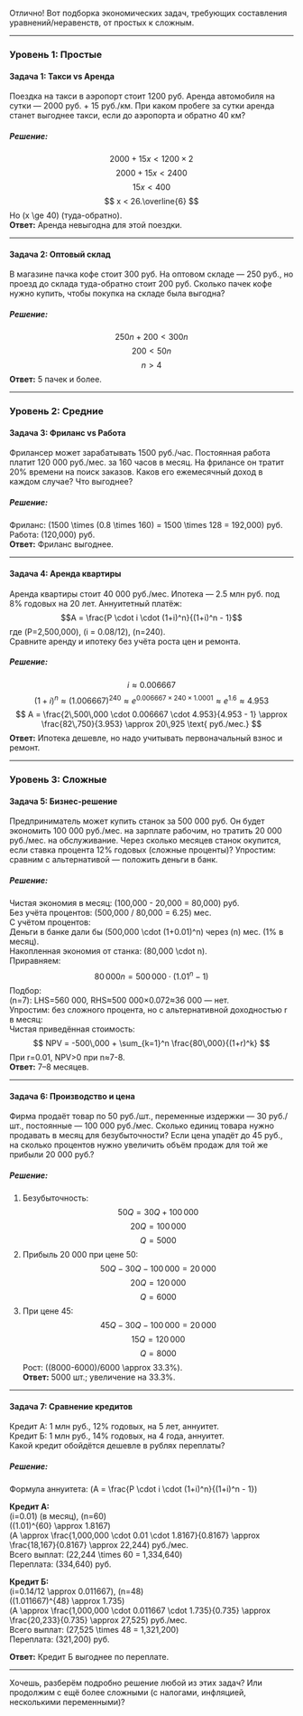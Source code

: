 Отлично! Вот подборка экономических задач, требующих составления уравнений/неравенств, от простых к сложным.

---

### **Уровень 1: Простые**

#### **Задача 1: Такси vs Аренда**
Поездка на такси в аэропорт стоит 1200 руб. Аренда автомобиля на сутки — 2000 руб. + 15 руб./км. При каком пробеге за сутки аренда станет выгоднее такси, если до аэропорта и обратно 40 км?

##### **Решение:**
$$
2000 + 15x < 1200 \times 2
$$
$$
2000 + 15x < 2400
$$
$$
15x < 400
$$
$$
x < 26.\overline{6}
$$
Но \(x \ge 40\) (туда-обратно).  
**Ответ:** Аренда невыгодна для этой поездки.

---

#### **Задача 2: Оптовый склад**
В магазине пачка кофе стоит 300 руб. На оптовом складе — 250 руб., но проезд до склада туда-обратно стоит 200 руб. Сколько пачек кофе нужно купить, чтобы покупка на складе была выгодна?

##### **Решение:**
$$
250n + 200 < 300n
$$
$$
200 < 50n
$$
$$
n > 4
$$
**Ответ:** 5 пачек и более.

---

### **Уровень 2: Средние**

#### **Задача 3: Фриланс vs Работа**
Фрилансер может зарабатывать 1500 руб./час. Постоянная работа платит 120 000 руб./мес. за 160 часов в месяц. На фрилансе он тратит 20% времени на поиск заказов. Каков его ежемесячный доход в каждом случае? Что выгоднее?

##### **Решение:**
Фриланс: \(1500 \times (0.8 \times 160) = 1500 \times 128 = 192\,000\) руб.  
Работа: \(120\,000\) руб.  
**Ответ:** Фриланс выгоднее.

---

#### **Задача 4: Аренда квартиры**
Аренда квартиры стоит 40 000 руб./мес. Ипотека — 2.5 млн руб. под 8% годовых на 20 лет. Аннуитетный платёж: 
$$A = \frac{P \cdot i \cdot (1+i)^n}{(1+i)^n - 1}$$
где \(P=2\,500\,000\), \(i = 0.08/12\), \(n=240\).  
Сравните аренду и ипотеку без учёта роста цен и ремонта.

##### **Решение:**
$$
i \approx 0.006667
$$
$$
(1+i)^n \approx (1.006667)^{240} \approx e^{0.006667 \times 240 \times 1.0001} \approx e^{1.6} \approx 4.953
$$
$$
A = \frac{2\,500\,000 \cdot 0.006667 \cdot 4.953}{4.953 - 1} \approx \frac{82\,750}{3.953} \approx 20\,925 \text{ руб./мес.}
$$
**Ответ:** Ипотека дешевле, но надо учитывать первоначальный взнос и ремонт.

---

### **Уровень 3: Сложные**

#### **Задача 5: Бизнес-решение**
Предприниматель может купить станок за 500 000 руб. Он будет экономить 100 000 руб./мес. на зарплате рабочим, но тратить 20 000 руб./мес. на обслуживание. Через сколько месяцев станок окупится, если ставка процента 12% годовых (сложные проценты)? Упростим: сравним с альтернативой — положить деньги в банк.

##### **Решение:**
Чистая экономия в месяц: \(100\,000 - 20\,000 = 80\,000\) руб.  
Без учёта процентов: \(500\,000 / 80\,000 = 6.25\) мес.  
С учётом процентов:  
Деньги в банке дали бы \(500\,000 \cdot (1+0.01)^n\) через \(n\) мес. (1% в месяц).  
Накопленная экономия от станка: \(80\,000 \cdot n\).  
Приравняем:
$$
80\,000n = 500\,000 \cdot (1.01^n - 1)
$$
Подбор:  
\(n=7\): LHS=560 000, RHS≈500 000×0.072≈36 000 — нет.  
Упростим: без сложного процента, но с альтернативной доходностью r в месяц:  
Чистая приведённая стоимость:
$$
NPV = -500\,000 + \sum_{k=1}^n \frac{80\,000}{(1+r)^k}
$$
При r=0.01, NPV>0 при n≈7-8.  
**Ответ:** 7–8 месяцев.

---

#### **Задача 6: Производство и цена**
Фирма продаёт товар по 50 руб./шт., переменные издержки — 30 руб./шт., постоянные — 100 000 руб./мес. Сколько единиц товара нужно продавать в месяц для безубыточности? Если цена упадёт до 45 руб., на сколько процентов нужно увеличить объём продаж для той же прибыли 20 000 руб.?

##### **Решение:**
1. Безубыточность:  
$$
50Q = 30Q + 100\,000
$$
$$
20Q = 100\,000
$$
$$
Q = 5000
$$
2. Прибыль 20 000 при цене 50:  
$$
50Q - 30Q - 100\,000 = 20\,000
$$
$$
20Q = 120\,000
$$
$$
Q = 6000
$$
3. При цене 45:  
$$
45Q - 30Q - 100\,000 = 20\,000
$$
$$
15Q = 120\,000
$$
$$
Q = 8000
$$
Рост: \((8000-6000)/6000 \approx 33.3\%\).  
**Ответ:** 5000 шт.; увеличение на 33.3%.

---

#### **Задача 7: Сравнение кредитов**
Кредит А: 1 млн руб., 12% годовых, на 5 лет, аннуитет.  
Кредит Б: 1 млн руб., 14% годовых, на 4 года, аннуитет.  
Какой кредит обойдётся дешевле в рублях переплаты?

##### **Решение:**
Формула аннуитета:  \(A = \frac{P \cdot i \cdot (1+i)^n}{(1+i)^n - 1}\)  

**Кредит А:**  
\(i=0.01\) (в месяц), \(n=60\)  
\((1.01)^{60} \approx 1.8167\)  
\(A \approx \frac{1\,000\,000 \cdot 0.01 \cdot 1.8167}{0.8167} \approx \frac{18\,167}{0.8167} \approx 22\,244\) руб./мес.  
Всего выплат: \(22\,244 \times 60 = 1\,334\,640\)  
Переплата: \(334\,640\) руб.

**Кредит Б:**  
\(i=0.14/12 \approx 0.011667\), \(n=48\)  
\((1.011667)^{48} \approx 1.735\)  
\(A \approx \frac{1\,000\,000 \cdot 0.011667 \cdot 1.735}{0.735} \approx \frac{20\,233}{0.735} \approx 27\,525\) руб./мес.  
Всего выплат: \(27\,525 \times 48 = 1\,321\,200\)  
Переплата: \(321\,200\) руб.

**Ответ:** Кредит Б выгоднее по переплате.

---

Хочешь, разберём подробно решение любой из этих задач? Или продолжим с ещё более сложными (с налогами, инфляцией, несколькими переменными)?